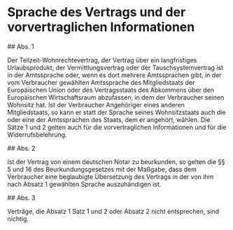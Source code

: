 # Sprache des Vertrags und der vorvertraglichen Informationen



\#\# Abs. 1

 Der Teilzeit\-Wohnrechtevertrag, der Vertrag über ein langfristiges Urlaubsprodukt, der Vermittlungsvertrag oder der Tauschsystemvertrag ist in der Amtssprache oder, wenn es dort mehrere Amtssprachen gibt, in der vom Verbraucher gewählten Amtssprache des Mitgliedstaats der Europäischen Union oder des Vertragsstaats des Abkommens über den Europäischen Wirtschaftsraum abzufassen, in dem der Verbraucher seinen Wohnsitz hat. Ist der Verbraucher Angehöriger eines anderen Mitgliedstaats, so kann er statt der Sprache seines Wohnsitzstaats auch die oder eine der Amtssprachen des Staats, dem er angehört, wählen. Die Sätze 1 und 2 gelten auch für die vorvertraglichen Informationen und für die Widerrufsbelehrung.

\#\# Abs. 2

 Ist der Vertrag von einem deutschen Notar zu beurkunden, so gelten die §§ 5 und 16 des Beurkundungsgesetzes mit der Maßgabe, dass dem Verbraucher eine beglaubigte Übersetzung des Vertrags in der von ihm nach Absatz 1 gewählten Sprache auszuhändigen ist.

\#\# Abs. 3

 Verträge, die Absatz 1 Satz 1 und 2 oder Absatz 2 nicht entsprechen, sind nichtig. 

